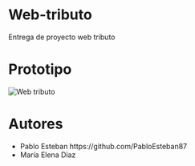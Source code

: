 # Web-tributo
Entrega de proyecto web tributo

# Prototipo
![Web tributo](https://github.com/PabloEsteban87/Web-tributo/assets/133370570/504f67e9-5b76-4cba-a6a7-7016c942c962)

# Autores
<ul>
<li>Pablo Esteban https://github.com/PabloEsteban87</li>
<li>María Elena Díaz </li>
</ul>
